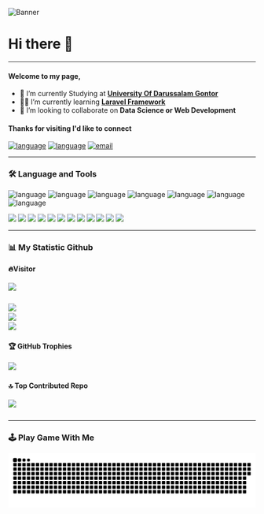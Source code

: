 ![Banner](img/Jaringan%20IT%20Redditech.gif)


<!--
**DeviaDev/DeviaDev** is a ✨ _special_ ✨ repository because its `README.md` (this file) appears on your GitHub profile.

Here are some ideas to get you started:

- 🔭 I’m currently working on ...
- 🌱 I’m currently learning Laravel Framework
- 👯 I’m looking to collaborate on ...
- 🤔 I’m looking for help with ...
- 💬 Ask me about ...
- 📫 How to reach me: ...
- 😄 Pronouns: ...
- ⚡ Fun fact: ...
-->
# Hi there 👋
****
#### Welcome to my page, 
- 🏫 I’m currently Studying at [**University Of Darussalam Gontor**](https://unida.gontor.ac.id/)
- 👩‍💻 I’m currently learning [**Laravel Framework**](https://laravel.com/)
 - 🤝 I’m looking to collaborate on **Data Science or Web Development**

#### Thanks for visiting I'd like to connect
[![language](https://skillicons.dev/icons?i=instagram)](https://www.instagram.com/devianestnarendra2/) [![language](https://skillicons.dev/icons?i=linkedin)](https://www.linkedin.com/in/devianest-narendra-003709291/) [![email](https://skillicons.dev/icons?i=gmail)](mailto:devianestnarendra@gmail.com)

***

### 🛠 Language and Tools 

![language](https://skillicons.dev/icons?i=html) ![language](https://skillicons.dev/icons?i=css) ![language](https://skillicons.dev/icons?i=js) ![language](https://skillicons.dev/icons?i=php) ![language](https://skillicons.dev/icons?i=java) ![language](https://skillicons.dev/icons?i=py) ![language](https://skillicons.dev/icons?i=cpp)


<img src="https://img.shields.io/badge/Apache-D22128?style=for-the-badge&logo=Apache&logoColor=white" /> <img src="https://img.shields.io/badge/Laragon-0E83CD?style=for-the-badge&logo=Laragon&logoColor=white" /> <img src="https://img.shields.io/badge/Laravel-FF2D20?style=for-the-badge&logo=laravel&logoColor=white" /> <img src="https://img.shields.io/badge/Nginx-009639?style=for-the-badge&logo=nginx&logoColor=white" /> <img src="https://img.shields.io/badge/Xampp-F37623?style=for-the-badge&logo=xampp&logoColor=white" /> <img src="https://img.shields.io/badge/Colab-F9AB00?style=for-the-badge&logo=googlecolab&color=525252" /> <img src="https://img.shields.io/badge/VSCode-0078D4?style=for-the-badge&logo=visual%20studio%20code&logoColor=white" /> <img src="https://img.shields.io/badge/PyCharm-000000.svg?&style=for-the-badge&logo=PyCharm&logoColor=white" /> <img src="https://img.shields.io/badge/GIT-E44C30?style=for-the-badge&logo=git&logoColor=white" /> <img src="https://img.shields.io/badge/MariaDB-003545?style=for-the-badge&logo=mariadb&logoColor=white" /> <img src="https://img.shields.io/badge/phpmyadmin-6C78AF?style=for-the-badge&logo=phpmyadmin&logoColor=white" /> <img src="https://img.shields.io/badge/Figma-F24E1E?style=for-the-badge&logo=figma&logoColor=white" /> 


<!-- ### Skill
<img src="https://img.shields.io/badge/Google%20Sheets-34A853?style=for-the-badge&logo=google-sheets&logoColor=white" /> <img src="https://img.shields.io/badge/Google%20Docs-4285F4?style=for-the-badge&logo=google-docs&logoColor=white" /> <img src="https://img.shields.io/badge/Google%20Slides-FBBC04?style=for-the-badge&logo=google-slides&logoColor=black" /> <img src="https://img.shields.io/badge/Microsoft_Office-D83B01?style=for-the-badge&logo=microsoft-office&logoColor=white" /> <img src="https://img.shields.io/badge/Trello-0052CC?style=for-the-badge&logo=trello&logoColor=white" /> <img src="https://img.shields.io/badge/Notion-000000?style=for-the-badge&logo=notion&logoColor=white" /> <img src="https://img.shields.io/badge/Trello-0052CC?style=for-the-badge&logo=trello&logoColor=white" /> -->

***

### 📊 My Statistic Github

#### 🔥Visitor
<img src="https://profile-counter.glitch.me/DeviaDev/count.svg?"  />

#####

![](https://github-readme-stats.vercel.app/api?username=DeviaDev&theme=omni&hide_border=false&include_all_commits=true&count_private=true)<br/>
![](https://nirzak-streak-stats.vercel.app/?user=DeviaDev&theme=omni&hide_border=false)<br/>
![](https://github-readme-stats.vercel.app/api/top-langs/?username=DeviaDev&theme=omni&hide_border=false&include_all_commits=true&count_private=true&layout=compact)


#### 🏆 GitHub Trophies
![](https://github-profile-trophy.vercel.app/?username=DeviaDev&theme=tokyonight&no-frame=false&no-bg=false&margin-w=4)


#### 🔝 Top Contributed Repo
![](https://github-contributor-stats.vercel.app/api?username=DeviaDev&limit=5&theme=dark&combine_all_yearly_contributions=true)


#####

****
### 🕹️ Play Game With Me

<img src="https://raw.githubusercontent.com/DeviaDev/DeviaDev/output/snake.svg" alt="Snake animation" />

